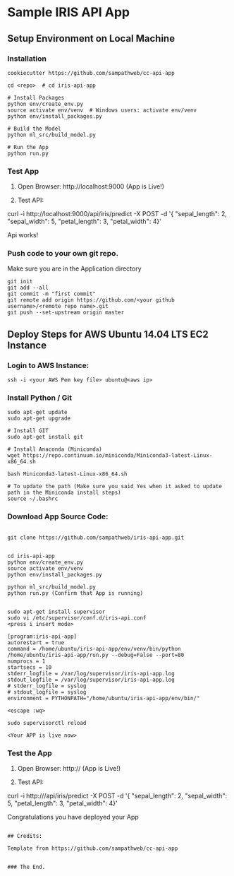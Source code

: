 # Sample IRIS API App

## Setup Environment on Local Machine

### Installation

```
cookiecutter https://github.com/sampathweb/cc-api-app

cd <repo>  # cd iris-api-app

# Install Packages
python env/create_env.py
source activate env/venv  # Windows users: activate env/venv
python env/install_packages.py

# Build the Model
python ml_src/build_model.py

# Run the App
python run.py
````

### Test App


1. Open Browser:  http://localhost:9000 (App is Live!)

2. Test API:

curl -i http://localhost:9000/api/iris/predict -X POST -d '{ "sepal_length": 2, "sepal_width": 5, "petal_length": 3, "petal_width": 4}'


Api works!

### Push code to your own git repo.

Make sure you are in the Application directory

```
git init
git add --all
git commit -m "first commit"
git remote add origin https://github.com/<your github username>/<remote repo name>.git
git push --set-upstream origin master

```


## Deploy Steps for AWS Ubuntu 14.04 LTS EC2 Instance

### Login to AWS Instance:

`ssh -i <your AWS Pem key file> ubuntu@<aws ip>`


### Install Python / Git

```
sudo apt-get update
sudo apt-get upgrade

# Install GIT
sudo apt-get install git

# Install Anaconda (Miniconda)
wget https://repo.continuum.io/miniconda/Miniconda3-latest-Linux-x86_64.sh

bash Miniconda3-latest-Linux-x86_64.sh

# To update the path (Make sure you said Yes when it asked to update path in the Miniconda install steps)
source ~/.bashrc
```

### Download App Source Code:
```

git clone https://github.com/sampathweb/iris-api-app.git


cd iris-api-app
python env/create_env.py
source activate env/venv
python env/install_packages.py

python ml_src/build_model.py
python run.py (Confirm that App is running)


sudo apt-get install supervisor
sudo vi /etc/supervisor/conf.d/iris-api.conf
<press i insert mode>

[program:iris-api-app]
autorestart = true
command = /home/ubuntu/iris-api-app/env/venv/bin/python /home/ubuntu/iris-api-app/run.py --debug=False --port=80
numprocs = 1
startsecs = 10
stderr_logfile = /var/log/supervisor/iris-api-app.log
stdout_logfile = /var/log/supervisor/iris-api-app.log
# stderr_logfile = syslog
# stdout_logfile = syslog
environment = PYTHONPATH="/home/ubuntu/iris-api-app/env/bin/"

<escape :wq>

sudo supervisorctl reload

<Your APP is live now>
```

### Test the App

1. Open Browser:  http://<AWS IP> (App is Live!)

2. Test API:

curl -i http://<aws ip address>/api/iris/predict -X POST -d '{ "sepal_length": 2, "sepal_width": 5, "petal_length": 3, "petal_width": 4}'


Congratulations you have deployed your App
```

## Credits:

Template from https://github.com/sampathweb/cc-api-app


### The End.